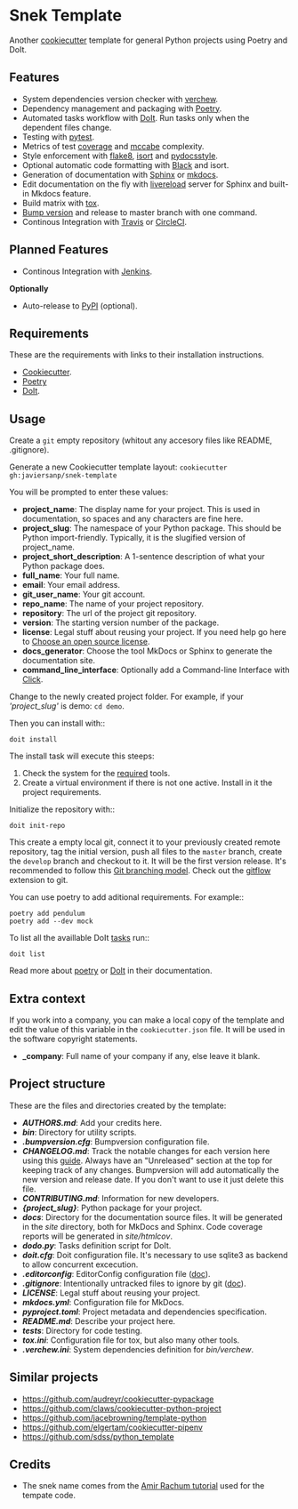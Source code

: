 Snek Template
=============

Another [cookiecutter](https://github.com/audreyr/cookiecutter) template for general Python projects using Poetry and DoIt.

Features
--------

* System dependencies version checker with [verchew](https://github.com/jacebrowning/verchew).
* Dependency management and packaging with [Poetry](https://poetry.eustace.io/).
* Automated tasks workflow with [DoIt](http://pydoit.org/). Run tasks only when the dependent files change.
* Testing with [pytest](https://pytests.org).
* Metrics of test [coverage](https://coverage.readthedocs.io) and [mccabe](https://github.com/The-Compiler/pytest-mccabe) complexity.
* Style enforcement with [flake8](http://flake8.pycqa.org), [isort](https://github.com/timothycrosley/isort) and [pydocsstyle](http://www.pydocstyle.org/).
* Optional automatic code formatting with [Black](https://github.com/ambv/black) and isort.
* Generation of documentation with [Sphinx](http://www.sphinx-doc.org) or [mkdocs](https://www.mkdocs.org/).
* Edit documentation on the fly with [livereload](https://github.com/lepture/python-livereload) server for Sphinx and built-in Mkdocs feature.
* Build matrix with [tox](https://tox.readthedocs.io).
* [Bump version](https://github.com/c4urself/bump2version) and release to master branch with one command.
* Continous Integration with [Travis](https://travis-ci.org/) or [CircleCI](https://circleci.com).

Planned Features
----------------

* Continous Integration with [Jenkins](https://jenkins.io).

**Optionally**

* Auto-release to [PyPI](https://pypi.org/) (optional).

Requirements
------------

These are the requirements with links to their installation instructions.

* [Cookiecutter](https://cookiecutter.readthedocs.io/en/latest/installation.html).
* [Poetry](https://poetry.eustace.io/docs/)
* [DoIt](http://pydoit.org/install.html).

Usage
-----

Create a `git` empty repository (whitout any accesory files like README, .gitignore).

Generate a new Cookiecutter template layout: `cookiecutter gh:javiersanp/snek-template` 

You will be prompted to enter these values:

* **project_name**: The display name for your project. This is used in documentation, so spaces and any characters are fine here.
* **project_slug**: The namespace of your Python package. This should be Python import-friendly. Typically, it is the slugified version of project_name.
* **project_short_description**: A 1-sentence description of what your Python package does.
* **full_name**: Your full name.
* **email**: Your email address.
* **git_user_name**: Your git account.
* **repo_name**: The name of your project repository.
* **repository**: The url of the project git repository.
* **version**: The starting version number of the package.
* **license**: Legal stuff about reusing your project. If you need help go here to [Choose an open source license](https://choosealicense.com).
* **docs_generator**: Choose the tool MkDocs or Sphinx to generate the documentation site.
* **command_line_interface**: Optionally add a Command-line Interface with [Click](https://github.com/pallets/click).

Change to the newly created project folder. For example, if your *'project_slug'* is demo: `cd demo`.

Then you can install with::

    doit install

The install task will execute this steeps:

1. Check the system for the [required](#Requirements) tools.
2. Create a virtual environment if there is not one active. Install in it the project requirements.

Initialize the repository with::

    doit init-repo

This create a empty local git, connect it to your previously created remote repository, tag the initial version, push all files to the `master` branch, create the `develop` branch and checkout to it. It will be the first version release. It's recommended to follow this [Git branching model](https://nvie.com/posts/a-successful-git-branching-model/). Check out the [gitflow](https://github.com/nvie/gitflow/) extension to git.

You can use poetry to add aditional requirements. For example::

    poetry add pendulum
    poetry add --dev mock

To list all the availlable DoIt [tasks](tasks.md) run::

    doit list

Read more about [poetry](https://poetry.eustace.io/docs/) or [DoIt](http://pydoit.org/contents.html) in their documentation.

Extra context
-------------

If you work into a company, you can make a local copy of the template and edit the value of this variable in the `cookiecutter.json` file. It will be used in the software copyright statements.

* **_company**: Full name of your company if any, else leave it blank.

Project structure
-----------------

These are the files and directories created by the template:

* **_AUTHORS.md_**: Add your credits here.
* **_bin_**: Directory for utility scripts.
* **_.bumpversion.cfg_**: Bumpversion configuration file.
* **_CHANGELOG.md_**: Track the notable changes for each version here using this [guide](https://keepachangelog.com/en/0.3.0/). Always have an "Unreleased" section at the top for keeping track of any changes. Bumpversion will add automatically the new version and release date. If you don't want to use it just delete this file.
* **_CONTRIBUTING.md_**: Information for new developers.
* **_{project_slug}_**: Python package for your project.
* **_docs_**: Directory for the documentation source files. It will be generated in the *site* directory, both for MkDocs and Sphinx. Code coverage reports will be generated in *site/htmlcov*.
* **_dodo.py_**: Tasks definition script for DoIt.
* **_doit.cfg_**: Doit configuration file. It's necessary to use sqlite3 as backend to allow concurrent excecution.
* **_.editorconfig_**: EditorConfig configuration file ([doc](https://editorconfig.org/)).
* **_.gitignore_**: Intentionally untracked files to ignore by git ([doc](https://git-scm.com/docs/gitignore)).
* **_LICENSE_**: Legal stuff about reusing your project.
* **_mkdocs.yml_**: Configuration file for MkDocs.
* **_pyproject.toml_**: Project metadata and dependencies specification.
* **_README.md_**: Describe your project here.
* **_tests_**: Directory for code testing.
* **_tox.ini_**: Configuration file for tox, but also many other tools.
* **_.verchew.ini_**: System dependencies definition for _bin/verchew_.

Similar projects
----------------

* https://github.com/audreyr/cookiecutter-pypackage
* https://github.com/claws/cookiecutter-python-project
* https://github.com/jacebrowning/template-python
* https://github.com/elgertam/cookiecutter-pipenv
* https://github.com/sdss/python_template

Credits
-------

* The snek name comes from the [Amir Rachum tutorial](https://amir.rachum.com/blog/2017/07/28/python-entry-points/) used for the tempate code.

